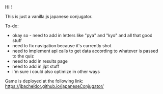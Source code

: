 Hi ! 

This is just a vanilla js japanese conjugator. 

To-do:

- okay so - need to add in letters like "pya" and "kyo" and all that good stuff
- need to fix navigation because it's currently shot
- need to implement api calls to get data according to whatever is passed to the quiz 
- need to add in results page
- need to add in jlpt stuff 
- i'm sure i could also optimize in other ways 

 Game is deployed at the following link: https://jbacheldor.github.io/japaneseConjugator/


